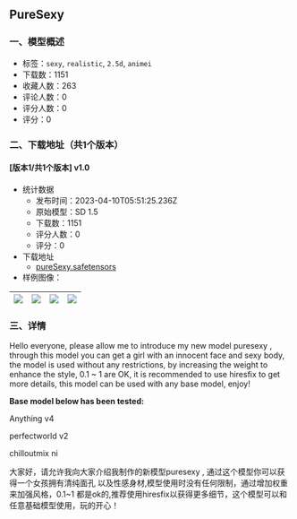 ## PureSexy
### 一、模型概述

- 标签：`sexy`, `realistic`, `2.5d`, `animei`
- 下载数：1151
- 收藏人数：263
- 评论人数：0
- 评分人数：0
- 评分：0

### 二、下载地址（共1个版本）

#### [版本1/共1个版本] v1.0

- 统计数据
  - 发布时间：2023-04-10T05:51:25.236Z
  - 原始模型：SD 1.5
  - 下载数：1151
  - 评分人数：0
  - 评分：0
- 下载地址
  - [pureSexy.safetensors](https://civitai.com/api/download/models/41503)
- 样例图像：

| <img src="https://image.civitai.com/xG1nkqKTMzGDvpLrqFT7WA/56291488-12ab-472e-9138-b5761b9abd00/width=450/457188.jpeg" /> | <img src="https://image.civitai.com/xG1nkqKTMzGDvpLrqFT7WA/f68b515a-e735-4513-a030-4e9c5b013500/width=450/457201.jpeg" /> | <img src="https://image.civitai.com/xG1nkqKTMzGDvpLrqFT7WA/8c5c359d-5b52-494e-b1b3-fb0d5a8eb300/width=450/457190.jpeg" /> | <img src="https://image.civitai.com/xG1nkqKTMzGDvpLrqFT7WA/b1e12a87-d868-4eb2-49d2-447d764c7600/width=450/457191.jpeg" /> |
| ---- | ---- | ---- | ---- |


### 三、详情
<p>Hello everyone, please allow me to introduce my new model puresexy , through this model you can get a girl with an innocent face and sexy body, the model is used without any restrictions, by increasing the weight to enhance the style, 0.1 ~ 1 are OK, it is recommended to use hiresfix to get more details, this model can be used with any base model, enjoy! </p><p><strong>Base model below has been tested:</strong></p><p>Anything v4</p><p>perfectworld v2</p><p>chilloutmix ni</p><p>大家好，请允许我向大家介绍我制作的新模型puresexy , 通过这个模型你可以获得一个女孩拥有清纯面孔 以及性感身材,模型使用时没有任何限制，通过增加权重来加强风格，0.1~1 都是ok的,推荐使用hiresfix以获得更多细节，这个模型可以和任意基础模型使用，玩的开心！ </p><p></p>
